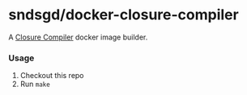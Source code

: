 # sndsgd/docker-closure-compiler

A [Closure Compiler](https://github.com/google/closure-compiler) docker image builder.


### Usage

1. Checkout this repo
1. Run `make`
